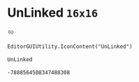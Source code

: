 # UnLinked `16x16`
<img src="/img/UnLinked.png" width=16 height=16>

``` CSharp
EditorGUIUtility.IconContent("UnLinked")
```
```
UnLinked
```
```
-7888564508347488308
```
